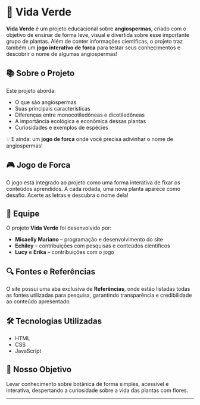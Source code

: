 # 🌿 Vida Verde

**Vida Verde** é um projeto educacional sobre **angiospermas**, criado com o objetivo de ensinar de forma leve, visual e divertida sobre esse importante grupo de plantas. Além de conter informações científicas, o projeto traz também um **jogo interativo de forca** para testar seus conhecimentos e descobrir o nome de algumas angiospermas!

## 📚 Sobre o Projeto

Este projeto aborda:

- O que são angiospermas  
- Suas principais características  
- Diferenças entre monocotiledôneas e dicotiledôneas  
- A importância ecológica e econômica dessas plantas  
- Curiosidades e exemplos de espécies  

💡 E ainda: um **jogo de forca** onde você precisa adivinhar o nome de angiospermas!

## 🎮 Jogo de Forca

O jogo está integrado ao projeto como uma forma interativa de fixar os conteúdos aprendidos. A cada rodada, uma nova planta aparece como desafio. Acerte as letras e descubra o nome dela!

## 👥 Equipe

O projeto **Vida Verde** foi desenvolvido por:

- **Micaelly Mariano** – programação e desenvolvimento do site   
- **Echiley** – contribuições com pesquisas e conteúdos científicos  
- **Lucy** e **Erika** – contribuições com o jogo  

## 🔍 Fontes e Referências

O site possui uma aba exclusiva de **Referências**, onde estão listadas todas as fontes utilizadas para pesquisa, garantindo transparência e credibilidade ao conteúdo apresentado.

## 🛠️ Tecnologias Utilizadas

- HTML
- CSS
- JavaScript 

## 🌱 Nosso Objetivo

Levar conhecimento sobre botânica de forma simples, acessível e interativa, despertando a curiosidade sobre a vida das plantas com flores.

---